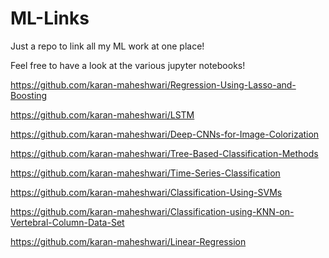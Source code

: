 # ML-Links
Just a repo to link all my ML work at one place!

Feel free to have a look at the various jupyter notebooks!

https://github.com/karan-maheshwari/Regression-Using-Lasso-and-Boosting

https://github.com/karan-maheshwari/LSTM

https://github.com/karan-maheshwari/Deep-CNNs-for-Image-Colorization

https://github.com/karan-maheshwari/Tree-Based-Classification-Methods

https://github.com/karan-maheshwari/Time-Series-Classification

https://github.com/karan-maheshwari/Classification-Using-SVMs

https://github.com/karan-maheshwari/Classification-using-KNN-on-Vertebral-Column-Data-Set

https://github.com/karan-maheshwari/Linear-Regression
